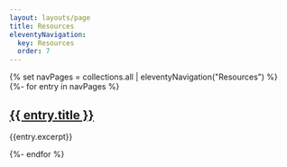 ```yaml
---
layout: layouts/page
title: Resources
eleventyNavigation:
  key: Resources
  order: 7
---
```

{% set navPages = collections.all | eleventyNavigation("Resources") %}
{%- for entry in navPages %}
  <h2>
    <a href="{{ entry.url }}">{{ entry.title }}</a>
  </h2>
  <p>{{entry.excerpt}}</p>
{%- endfor %}